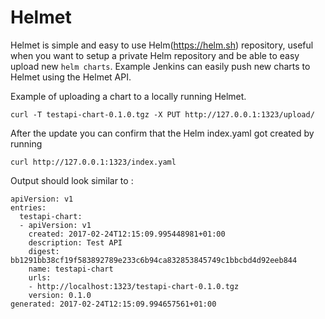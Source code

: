 # Helmet

Helmet is simple and easy to use Helm(https://helm.sh) repository, useful
when you want to setup a private Helm repository and be able to easy
upload new `helm charts`. Example Jenkins can easily push new charts to Helmet
using the Helmet API.

Example of uploading a chart to a locally running Helmet.

```
curl -T testapi-chart-0.1.0.tgz -X PUT http://127.0.0.1:1323/upload/
```

After the update you can confirm that the Helm index.yaml got created
by running 

```
curl http://127.0.0.1:1323/index.yaml
```

Output should look similar to :

```
apiVersion: v1
entries:
  testapi-chart:
  - apiVersion: v1
    created: 2017-02-24T12:15:09.995448981+01:00
    description: Test API
    digest: bb1291bb38cf19f583892789e233c6b94ca832853845749c1bbcbd4d92eeb844
    name: testapi-chart
    urls:
    - http://localhost:1323/testapi-chart-0.1.0.tgz
    version: 0.1.0
generated: 2017-02-24T12:15:09.994657561+01:00
```